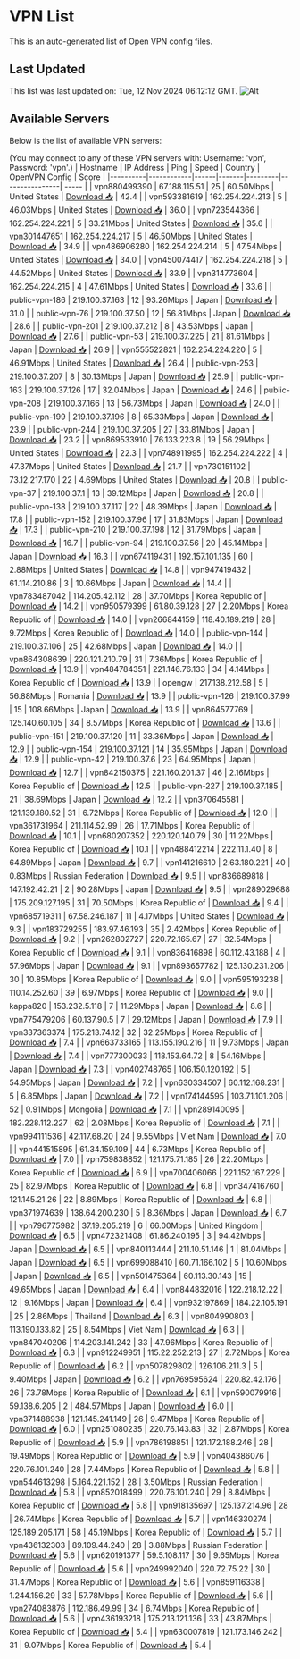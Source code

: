 # VPN List

This is an auto-generated list of Open VPN config files.

## Last Updated

This list was last updated on: Tue, 12 Nov 2024 06:12:12 GMT.
![Alt](https://repobeats.axiom.co/api/embed/186b98318ef1479477931607c1ad7d823f12451f.svg "Repobeats analytics image")

## Available Servers

Below is the list of available VPN servers:

(You may connect to any of these VPN servers with: Username: 'vpn', Password: 'vpn'.)
| Hostname | IP Address | Ping | Speed | Country | OpenVPN Config | Score |
|----------|------------|------|-------|---------|----------------| ----- |
| vpn880499390 | 67.188.115.51 | 25 | 60.50Mbps | United States | [Download 📥](./configs/server_0_US.ovpn) | 42.4 |
| vpn593381619 | 162.254.224.213 | 5 | 46.03Mbps | United States | [Download 📥](./configs/server_1_US.ovpn) | 36.0 |
| vpn723544366 | 162.254.224.221 | 5 | 33.21Mbps | United States | [Download 📥](./configs/server_2_US.ovpn) | 35.6 |
| vpn301447651 | 162.254.224.217 | 5 | 46.50Mbps | United States | [Download 📥](./configs/server_3_US.ovpn) | 34.9 |
| vpn486906280 | 162.254.224.214 | 5 | 47.54Mbps | United States | [Download 📥](./configs/server_4_US.ovpn) | 34.0 |
| vpn450074417 | 162.254.224.218 | 5 | 44.52Mbps | United States | [Download 📥](./configs/server_5_US.ovpn) | 33.9 |
| vpn314773604 | 162.254.224.215 | 4 | 47.61Mbps | United States | [Download 📥](./configs/server_6_US.ovpn) | 33.6 |
| public-vpn-186 | 219.100.37.163 | 12 | 93.26Mbps | Japan | [Download 📥](./configs/server_7_JP.ovpn) | 31.0 |
| public-vpn-76 | 219.100.37.50 | 12 | 56.81Mbps | Japan | [Download 📥](./configs/server_8_JP.ovpn) | 28.6 |
| public-vpn-201 | 219.100.37.212 | 8 | 43.53Mbps | Japan | [Download 📥](./configs/server_9_JP.ovpn) | 27.6 |
| public-vpn-53 | 219.100.37.225 | 21 | 81.61Mbps | Japan | [Download 📥](./configs/server_10_JP.ovpn) | 26.9 |
| vpn555522821 | 162.254.224.220 | 5 | 46.91Mbps | United States | [Download 📥](./configs/server_11_US.ovpn) | 26.4 |
| public-vpn-253 | 219.100.37.207 | 8 | 30.13Mbps | Japan | [Download 📥](./configs/server_12_JP.ovpn) | 25.9 |
| public-vpn-163 | 219.100.37.126 | 17 | 32.04Mbps | Japan | [Download 📥](./configs/server_13_JP.ovpn) | 24.6 |
| public-vpn-208 | 219.100.37.166 | 13 | 56.73Mbps | Japan | [Download 📥](./configs/server_14_JP.ovpn) | 24.0 |
| public-vpn-199 | 219.100.37.196 | 8 | 65.33Mbps | Japan | [Download 📥](./configs/server_15_JP.ovpn) | 23.9 |
| public-vpn-244 | 219.100.37.205 | 27 | 33.81Mbps | Japan | [Download 📥](./configs/server_16_JP.ovpn) | 23.2 |
| vpn869533910 | 76.133.223.8 | 19 | 56.29Mbps | United States | [Download 📥](./configs/server_17_US.ovpn) | 22.3 |
| vpn748911995 | 162.254.224.222 | 4 | 47.37Mbps | United States | [Download 📥](./configs/server_18_US.ovpn) | 21.7 |
| vpn730151102 | 73.12.217.170 | 22 | 4.69Mbps | United States | [Download 📥](./configs/server_19_US.ovpn) | 20.8 |
| public-vpn-37 | 219.100.37.1 | 13 | 39.12Mbps | Japan | [Download 📥](./configs/server_20_JP.ovpn) | 20.8 |
| public-vpn-138 | 219.100.37.117 | 22 | 48.39Mbps | Japan | [Download 📥](./configs/server_21_JP.ovpn) | 17.8 |
| public-vpn-152 | 219.100.37.96 | 17 | 31.83Mbps | Japan | [Download 📥](./configs/server_22_JP.ovpn) | 17.3 |
| public-vpn-210 | 219.100.37.198 | 12 | 31.79Mbps | Japan | [Download 📥](./configs/server_23_JP.ovpn) | 16.7 |
| public-vpn-94 | 219.100.37.56 | 20 | 45.14Mbps | Japan | [Download 📥](./configs/server_24_JP.ovpn) | 16.3 |
| vpn674119431 | 192.157.101.135 | 60 | 2.88Mbps | United States | [Download 📥](./configs/server_25_US.ovpn) | 14.8 |
| vpn947419432 | 61.114.210.86 | 3 | 10.66Mbps | Japan | [Download 📥](./configs/server_26_JP.ovpn) | 14.4 |
| vpn783487042 | 114.205.42.112 | 28 | 37.70Mbps | Korea Republic of | [Download 📥](./configs/server_27_KR.ovpn) | 14.2 |
| vpn950579399 | 61.80.39.128 | 27 | 2.20Mbps | Korea Republic of | [Download 📥](./configs/server_28_KR.ovpn) | 14.0 |
| vpn266844159 | 118.40.189.219 | 28 | 9.72Mbps | Korea Republic of | [Download 📥](./configs/server_29_KR.ovpn) | 14.0 |
| public-vpn-144 | 219.100.37.106 | 25 | 42.68Mbps | Japan | [Download 📥](./configs/server_30_JP.ovpn) | 14.0 |
| vpn864308639 | 220.121.210.79 | 31 | 7.36Mbps | Korea Republic of | [Download 📥](./configs/server_31_KR.ovpn) | 13.9 |
| vpn484784351 | 221.146.76.133 | 34 | 4.14Mbps | Korea Republic of | [Download 📥](./configs/server_32_KR.ovpn) | 13.9 |
| opengw | 217.138.212.58 | 5 | 56.88Mbps | Romania | [Download 📥](./configs/server_33_RO.ovpn) | 13.9 |
| public-vpn-126 | 219.100.37.99 | 15 | 108.66Mbps | Japan | [Download 📥](./configs/server_34_JP.ovpn) | 13.9 |
| vpn864577769 | 125.140.60.105 | 34 | 8.57Mbps | Korea Republic of | [Download 📥](./configs/server_35_KR.ovpn) | 13.6 |
| public-vpn-151 | 219.100.37.120 | 11 | 33.36Mbps | Japan | [Download 📥](./configs/server_36_JP.ovpn) | 12.9 |
| public-vpn-154 | 219.100.37.121 | 14 | 35.95Mbps | Japan | [Download 📥](./configs/server_37_JP.ovpn) | 12.9 |
| public-vpn-42 | 219.100.37.6 | 23 | 64.95Mbps | Japan | [Download 📥](./configs/server_38_JP.ovpn) | 12.7 |
| vpn842150375 | 221.160.201.37 | 46 | 2.16Mbps | Korea Republic of | [Download 📥](./configs/server_39_KR.ovpn) | 12.5 |
| public-vpn-227 | 219.100.37.185 | 21 | 38.69Mbps | Japan | [Download 📥](./configs/server_40_JP.ovpn) | 12.2 |
| vpn370645581 | 121.139.180.52 | 31 | 6.72Mbps | Korea Republic of | [Download 📥](./configs/server_41_KR.ovpn) | 12.0 |
| vpn361731964 | 211.114.52.99 | 26 | 17.71Mbps | Korea Republic of | [Download 📥](./configs/server_42_KR.ovpn) | 10.1 |
| vpn680207352 | 220.120.140.79 | 30 | 11.22Mbps | Korea Republic of | [Download 📥](./configs/server_43_KR.ovpn) | 10.1 |
| vpn488412214 | 222.11.1.40 | 8 | 64.89Mbps | Japan | [Download 📥](./configs/server_44_JP.ovpn) | 9.7 |
| vpn141216610 | 2.63.180.221 | 40 | 0.83Mbps | Russian Federation | [Download 📥](./configs/server_45_RU.ovpn) | 9.5 |
| vpn836689818 | 147.192.42.21 | 2 | 90.28Mbps | Japan | [Download 📥](./configs/server_46_JP.ovpn) | 9.5 |
| vpn289029688 | 175.209.127.195 | 31 | 70.50Mbps | Korea Republic of | [Download 📥](./configs/server_47_KR.ovpn) | 9.4 |
| vpn685719311 | 67.58.246.187 | 11 | 4.17Mbps | United States | [Download 📥](./configs/server_48_US.ovpn) | 9.3 |
| vpn183729255 | 183.97.46.193 | 35 | 2.42Mbps | Korea Republic of | [Download 📥](./configs/server_49_KR.ovpn) | 9.2 |
| vpn262802727 | 220.72.165.67 | 27 | 32.54Mbps | Korea Republic of | [Download 📥](./configs/server_50_KR.ovpn) | 9.1 |
| vpn836416898 | 60.112.43.188 | 4 | 57.96Mbps | Japan | [Download 📥](./configs/server_51_JP.ovpn) | 9.1 |
| vpn893657782 | 125.130.231.206 | 30 | 10.85Mbps | Korea Republic of | [Download 📥](./configs/server_52_KR.ovpn) | 9.0 |
| vpn595193238 | 110.14.252.60 | 39 | 6.97Mbps | Korea Republic of | [Download 📥](./configs/server_53_KR.ovpn) | 9.0 |
| kappa820 | 153.232.5.118 | 7 | 11.29Mbps | Japan | [Download 📥](./configs/server_54_JP.ovpn) | 8.6 |
| vpn775479206 | 60.137.90.5 | 7 | 29.12Mbps | Japan | [Download 📥](./configs/server_55_JP.ovpn) | 7.9 |
| vpn337363374 | 175.213.74.12 | 32 | 32.25Mbps | Korea Republic of | [Download 📥](./configs/server_56_KR.ovpn) | 7.4 |
| vpn663733165 | 113.155.190.216 | 11 | 9.73Mbps | Japan | [Download 📥](./configs/server_57_JP.ovpn) | 7.4 |
| vpn777300033 | 118.153.64.72 | 8 | 54.16Mbps | Japan | [Download 📥](./configs/server_58_JP.ovpn) | 7.3 |
| vpn402748765 | 106.150.120.192 | 5 | 54.95Mbps | Japan | [Download 📥](./configs/server_59_JP.ovpn) | 7.2 |
| vpn630334507 | 60.112.168.231 | 5 | 6.85Mbps | Japan | [Download 📥](./configs/server_60_JP.ovpn) | 7.2 |
| vpn174144595 | 103.71.101.206 | 52 | 0.91Mbps | Mongolia | [Download 📥](./configs/server_61_MN.ovpn) | 7.1 |
| vpn289140095 | 182.228.112.227 | 62 | 2.08Mbps | Korea Republic of | [Download 📥](./configs/server_62_KR.ovpn) | 7.1 |
| vpn994111536 | 42.117.68.20 | 24 | 9.55Mbps | Viet Nam | [Download 📥](./configs/server_63_VN.ovpn) | 7.0 |
| vpn441515895 | 61.34.159.109 | 44 | 6.73Mbps | Korea Republic of | [Download 📥](./configs/server_64_KR.ovpn) | 7.0 |
| vpn759838852 | 121.175.71.185 | 26 | 22.20Mbps | Korea Republic of | [Download 📥](./configs/server_65_KR.ovpn) | 6.9 |
| vpn700406066 | 221.152.167.229 | 25 | 82.97Mbps | Korea Republic of | [Download 📥](./configs/server_66_KR.ovpn) | 6.8 |
| vpn347416760 | 121.145.21.26 | 22 | 8.89Mbps | Korea Republic of | [Download 📥](./configs/server_67_KR.ovpn) | 6.8 |
| vpn371974639 | 138.64.200.230 | 5 | 8.36Mbps | Japan | [Download 📥](./configs/server_68_JP.ovpn) | 6.7 |
| vpn796775982 | 37.19.205.219 | 6 | 66.00Mbps | United Kingdom | [Download 📥](./configs/server_69_GB.ovpn) | 6.5 |
| vpn472321408 | 61.86.240.195 | 3 | 94.42Mbps | Japan | [Download 📥](./configs/server_70_JP.ovpn) | 6.5 |
| vpn840113444 | 211.10.51.146 | 1 | 81.04Mbps | Japan | [Download 📥](./configs/server_71_JP.ovpn) | 6.5 |
| vpn699088410 | 60.71.166.102 | 5 | 10.60Mbps | Japan | [Download 📥](./configs/server_72_JP.ovpn) | 6.5 |
| vpn501475364 | 60.113.30.143 | 15 | 49.65Mbps | Japan | [Download 📥](./configs/server_73_JP.ovpn) | 6.4 |
| vpn844832016 | 122.218.12.22 | 12 | 9.16Mbps | Japan | [Download 📥](./configs/server_74_JP.ovpn) | 6.4 |
| vpn932197869 | 184.22.105.191 | 25 | 2.86Mbps | Thailand | [Download 📥](./configs/server_75_TH.ovpn) | 6.3 |
| vpn804990803 | 113.190.133.82 | 25 | 8.54Mbps | Viet Nam | [Download 📥](./configs/server_76_VN.ovpn) | 6.3 |
| vpn847040206 | 114.203.141.242 | 33 | 47.96Mbps | Korea Republic of | [Download 📥](./configs/server_77_KR.ovpn) | 6.3 |
| vpn912249951 | 115.22.252.213 | 27 | 2.72Mbps | Korea Republic of | [Download 📥](./configs/server_78_KR.ovpn) | 6.2 |
| vpn507829802 | 126.106.211.3 | 5 | 9.40Mbps | Japan | [Download 📥](./configs/server_79_JP.ovpn) | 6.2 |
| vpn769595624 | 220.82.42.176 | 26 | 73.78Mbps | Korea Republic of | [Download 📥](./configs/server_80_KR.ovpn) | 6.1 |
| vpn590079916 | 59.138.6.205 | 2 | 484.57Mbps | Japan | [Download 📥](./configs/server_81_JP.ovpn) | 6.0 |
| vpn371488938 | 121.145.241.149 | 26 | 9.47Mbps | Korea Republic of | [Download 📥](./configs/server_82_KR.ovpn) | 6.0 |
| vpn251080235 | 220.76.143.83 | 32 | 2.87Mbps | Korea Republic of | [Download 📥](./configs/server_83_KR.ovpn) | 5.9 |
| vpn786198851 | 121.172.188.246 | 28 | 19.49Mbps | Korea Republic of | [Download 📥](./configs/server_84_KR.ovpn) | 5.9 |
| vpn404386076 | 220.76.101.240 | 28 | 7.44Mbps | Korea Republic of | [Download 📥](./configs/server_85_KR.ovpn) | 5.8 |
| vpn544613298 | 5.164.221.152 | 28 | 3.50Mbps | Russian Federation | [Download 📥](./configs/server_86_RU.ovpn) | 5.8 |
| vpn852018499 | 220.76.101.240 | 29 | 8.84Mbps | Korea Republic of | [Download 📥](./configs/server_87_KR.ovpn) | 5.8 |
| vpn918135697 | 125.137.214.96 | 28 | 26.74Mbps | Korea Republic of | [Download 📥](./configs/server_88_KR.ovpn) | 5.7 |
| vpn146330274 | 125.189.205.171 | 58 | 45.19Mbps | Korea Republic of | [Download 📥](./configs/server_89_KR.ovpn) | 5.7 |
| vpn436132303 | 89.109.44.240 | 28 | 3.88Mbps | Russian Federation | [Download 📥](./configs/server_90_RU.ovpn) | 5.6 |
| vpn620191377 | 59.5.108.117 | 30 | 9.65Mbps | Korea Republic of | [Download 📥](./configs/server_91_KR.ovpn) | 5.6 |
| vpn249992040 | 220.72.75.22 | 30 | 31.47Mbps | Korea Republic of | [Download 📥](./configs/server_92_KR.ovpn) | 5.6 |
| vpn859116338 | 1.244.156.29 | 33 | 57.78Mbps | Korea Republic of | [Download 📥](./configs/server_93_KR.ovpn) | 5.6 |
| vpn274083876 | 112.186.49.99 | 34 | 6.74Mbps | Korea Republic of | [Download 📥](./configs/server_94_KR.ovpn) | 5.6 |
| vpn436193218 | 175.213.121.136 | 33 | 43.87Mbps | Korea Republic of | [Download 📥](./configs/server_95_KR.ovpn) | 5.4 |
| vpn630007819 | 121.173.146.242 | 31 | 9.07Mbps | Korea Republic of | [Download 📥](./configs/server_96_KR.ovpn) | 5.4 |
